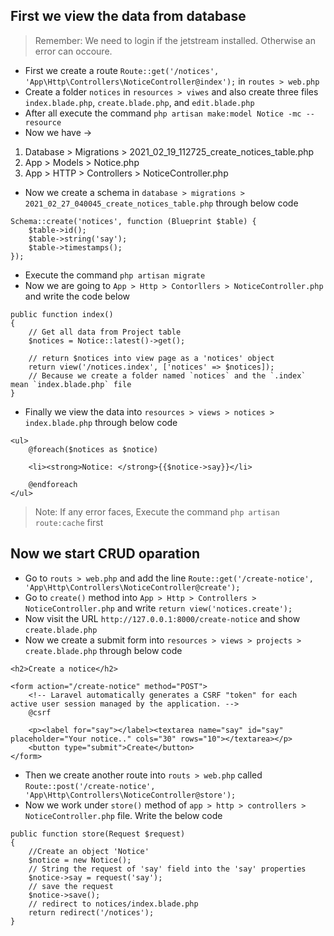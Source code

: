 ## First we view the data from database

> Remember: We need to login if the jetstream installed. Otherwise an error can occoure.
- First we create a route `Route::get('/notices', 'App\Http\Controllers\NoticeController@index');` in `routes > web.php`
- Create a folder `notices` in `resources > viwes` and also create three files `index.blade.php`, `create.blade.php`, and `edit.blade.php`
- After all execute the command `php artisan make:model Notice -mc --resource`
- Now we have →
1. Database > Migrations > 2021_02_19_112725_create_notices_table.php
2. App > Models > Notice.php
3. App > HTTP > Controllers > NoticeController.php
- Now we create a schema in `database > migrations > 2021_02_27_040045_create_notices_table.php` through below code
```
Schema::create('notices', function (Blueprint $table) {
    $table->id();
    $table->string('say');
    $table->timestamps();
});
```
- Execute the command `php artisan migrate`
- Now we are going to `App > Http > Contorllers > NoticeController.php` and write the code below
```
public function index()
{
    // Get all data from Project table
    $notices = Notice::latest()->get();

    // return $notices into view page as a 'notices' object
    return view('/notices.index', ['notices' => $notices]);
    // Because we create a folder named `notices` and the `.index` mean `index.blade.php` file
}
```
- Finally we view the data into `resources > views > notices > index.blade.php` through below code
```
<ul>
    @foreach($notices as $notice)

    <li><strong>Notice: </strong>{{$notice->say}}</li>

    @endforeach
</ul>
```
> Note: If any error faces, Execute the command `php artisan route:cache` first



## Now we start CRUD oparation
- Go to `routs > web.php` and add the line `Route::get('/create-notice', 'App\Http\Controllers\NoticeController@create');`
- Go to `create()` method into `App > Http > Controllers > NoticeController.php` and write `return view('notices.create');`
- Now visit the URL `http://127.0.0.1:8000/create-notice` and show `create.blade.php`
- Now we create a submit form into `resources > views > projects > create.blade.php` through below code
```
<h2>Create a notice</h2>

<form action="/create-notice" method="POST">
    <!-- Laravel automatically generates a CSRF "token" for each active user session managed by the application. -->
    @csrf

    <p><label for="say"></label><textarea name="say" id="say" placeholder="Your notice.." cols="30" rows="10"></textarea></p>
    <button type="submit">Create</button>
</form>
```
- Then we create another route into `routs > web.php` called `Route::post('/create-notice', 'App\Http\Controllers\NoticeController@store');`
- Now we work under `store()` method of `app > http > controllers > NoticeController.php` file. Write the below code
```
public function store(Request $request)
{
    //Create an object 'Notice'
    $notice = new Notice();
    // String the request of 'say' field into the 'say' properties
    $notice->say = request('say');
    // save the request
    $notice->save();
    // redirect to notices/index.blade.php
    return redirect('/notices');
}
```
